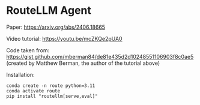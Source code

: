 # RouteLLM Agent

Paper: https://arxiv.org/abs/2406.18665

Video tutorial: https://youtu.be/mcZKQe2pUA0

Code taken from: https://gist.github.com/mberman84/de81e435d2d10248551106903f8c0ae5 (created by Matthew Berman, the author of the tutorial above)

Installation:

```
conda create -n route python=3.11
conda activate route
pip install "routellm[serve,eval]"
```